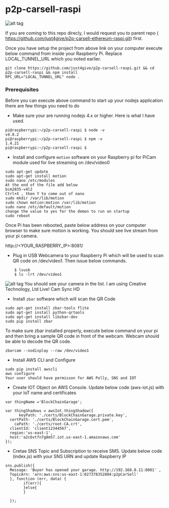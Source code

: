 # p2p-carsell-raspi

![alt tag](https://user-images.githubusercontent.com/9275193/38164409-438fe77c-34d2-11e8-9123-2be73aa08700.png)

If you are coming to this repo direcly, I would request you to parent repo ( https://github.com/just4give/p2p-carsell-ethereum-raspi.git) first. 

Once you have setup the project from above link on your computer execute below command from inside your Raspberry Pi. Replace LOCAL_TUNNEL_URL which you noted earlier. 

```
git clone https://github.com/just4give/p2p-carsell-raspi.git && cd p2p-carsell-raspi && npm install
RPC_URL="LOCAL_TUNNEL_URL" node .
```

### Prerequisites

Before you can execute above command to start up your nodejs application there are few things you need to do

- Make sure your are running nodejs 4.x or higher. Here is what I have used.
```
pi@raspberrypi:~/p2p-carsell-raspi $ node -v
v4.8.2
pi@raspberrypi:~/p2p-carsell-raspi $ npm -v
1.4.21
pi@raspberrypi:~/p2p-carsell-raspi $ 
```
- Install and configure `motion` software on your Raspberry pi for PiCam module used for live streaming on /dev/video0 
```
sudo apt-get update
sudo apt-get install motion
sudo nano /etc/modules
At the end of the file add below 
bcm2835-v4l2
Ctrl+X , then Y to come out of nano
sudo mkdir /var/lib/motion
sudo chown motion:motion /var/lib/motion
sudo nano /etc/default/motion
change the value to yes for the demon to run on startup 
sudo reboot
```
Once Pi has been rebooted, paste below address on your computer browser to make sure motion is working. You should see live stream from your pi camera.

http://<YOUR_RASPBERRY_IP>:8081/

- Plug in USB Webcamera to your Raspberry Pi which will be used to scan QR code on /dev/video1. Then issue below commands.
``` type below command to make sure your USB camera is recognized by Pi
    $ lsusb
    $ ls -lrt /dev/video1
```
 
![alt tag](https://user-images.githubusercontent.com/9275193/38164659-a2be7724-34d5-11e8-8c05-4b08820f4c48.png)
You should see your camera in the list. I am using Creative Technology, Ltd Live! Cam Sync HD

- Install `zbar` software which will scan the QR Code
```
sudo apt-get install zbar-tools flite
sudo apt-get install python-qrtools
sudo apt-get install libzbar-dev
sudo pip install zbar
```
To make sure zbar installed properly, execute below command on your pi and then bring a sample QR code in front of the webcam. Webcam should be able to decode the QR code.

```
zbarcam --nodisplay --raw /dev/video1
```
- Install AWS CLI and Configure
```
sudo pip install awscli
aws configure
Your user should have permisson for AWS Polly, SNS and IOT
```
- Create IOT Object on AWS Console. Update below code (aws-iot.js) with your IoT name and certificates
```
var thingName ='BlockChainGarage';

var thingShadows = awsIot.thingShadow({
      keyPath: './certs/BlockChainGarage.private.key',
  certPath: './certs/BlockChainGarage.cert.pem',
    caPath: './certs/root-CA.crt',
  clientId: 'client12344567',
  region:'us-east-1',
  host:'a2c6vtfn7g8m57.iot.us-east-1.amazonaws.com'
});
```
- Cretae SNS Topic and Subscription to receive SMS. Update below code (index.js) with your SNS URN and update Raspberry IP
```
sns.publish({
  Message: 'Buyer has opened your garage. http://192.168.0.11:8081' ,
  TopicArn: 'arn:aws:sns:us-east-1:027378352884:p2pCarSell'
  }, function (err, data) {
        if(err){
        }else{
        }

  });
```




